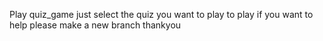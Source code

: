 Play quiz_game just select the quiz you want to play to play 
if you want to help please make a new branch thankyou
